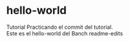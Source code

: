 # hello-world
Tutorial
Practicando el commit del tutorial.  
Este es el hello-world del Banch readme-edits
